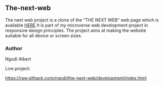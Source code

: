 The-next-web
------------

The next web project is a clone of the "THE NEXT WEB" web page which is available [HERE](www.thenextweb.com)
It is part of my microverse web development project in responsive design principles. The  project aims at making the website suitable for all device or screen sizes.

### Author

Ngodi Albert

Live project:

https://raw.githack.com/ngodi/the-next-web/development/index.html
